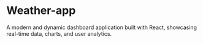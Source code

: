 # Weather-app
A modern and dynamic dashboard application built with React, showcasing real-time data, charts, and user analytics.
